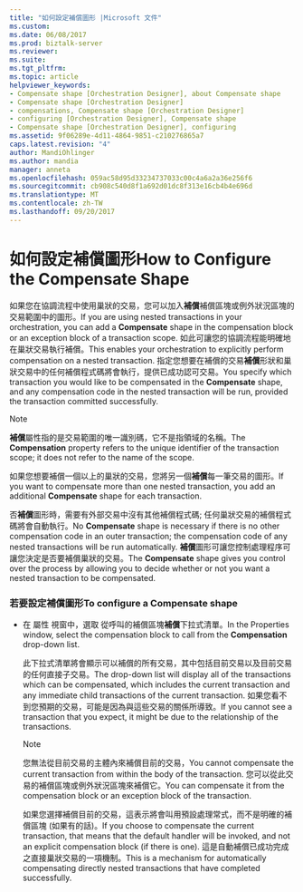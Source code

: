 ```yaml
---
title: "如何設定補償圖形 |Microsoft 文件"
ms.custom: 
ms.date: 06/08/2017
ms.prod: biztalk-server
ms.reviewer: 
ms.suite: 
ms.tgt_pltfrm: 
ms.topic: article
helpviewer_keywords:
- Compensate shape [Orchestration Designer], about Compensate shape
- Compensate shape [Orchestration Designer]
- compensations, Compensate shape [Orchestration Designer]
- configuring [Orchestration Designer], Compensate shape
- Compensate shape [Orchestration Designer], configuring
ms.assetid: 9f06289e-4d11-4864-9851-c210276865a7
caps.latest.revision: "4"
author: MandiOhlinger
ms.author: mandia
manager: anneta
ms.openlocfilehash: 059ac58d95d33234737033c00c4a6a2a36e256f6
ms.sourcegitcommit: cb908c540d8f1a692d01dc8f313e16cb4b4e696d
ms.translationtype: MT
ms.contentlocale: zh-TW
ms.lasthandoff: 09/20/2017
---
```

# <a name="how-to-configure-the-compensate-shape"></a><span data-ttu-id="a8951-102">如何設定補償圖形</span><span class="sxs-lookup"><span data-stu-id="a8951-102">How to Configure the Compensate Shape</span></span>
<span data-ttu-id="a8951-103">如果您在協調流程中使用巢狀的交易，您可以加入**補償**補償區塊或例外狀況區塊的交易範圍中的圖形。</span><span class="sxs-lookup"><span data-stu-id="a8951-103">If you are using nested transactions in your orchestration, you can add a **Compensate** shape in the compensation block or an exception block of a transaction scope.</span></span> <span data-ttu-id="a8951-104">如此可讓您的協調流程能明確地在巢狀交易執行補償。</span><span class="sxs-lookup"><span data-stu-id="a8951-104">This enables your orchestration to explicitly perform compensation on a nested transaction.</span></span> <span data-ttu-id="a8951-105">指定您想要在補償的交易**補償**形狀和巢狀交易中的任何補償程式碼將會執行，提供已成功認可交易。</span><span class="sxs-lookup"><span data-stu-id="a8951-105">You specify which transaction you would like to be compensated in the **Compensate** shape, and any compensation code in the nested transaction will be run, provided the transaction committed successfully.</span></span>  
  
> [!NOTE]
>  <span data-ttu-id="a8951-106">**補償**屬性指的是交易範圍的唯一識別碼，它不是指領域的名稱。</span><span class="sxs-lookup"><span data-stu-id="a8951-106">The **Compensation** property refers to the unique identifier of the transaction scope; it does not refer to the name of the scope.</span></span>  
  
 <span data-ttu-id="a8951-107">如果您想要補償一個以上的巢狀的交易，您將另一個**補償**每一筆交易的圖形。</span><span class="sxs-lookup"><span data-stu-id="a8951-107">If you want to compensate more than one nested transaction, you add an additional **Compensate** shape for each transaction.</span></span>  
  
 <span data-ttu-id="a8951-108">否**補償**圖形時，需要有外部交易中沒有其他補償程式碼; 任何巢狀交易的補償程式碼將會自動執行。</span><span class="sxs-lookup"><span data-stu-id="a8951-108">No **Compensate** shape is necessary if there is no other compensation code in an outer transaction; the compensation code of any nested transactions will be run automatically.</span></span> <span data-ttu-id="a8951-109">**補償**圖形可讓您控制處理程序可讓您決定是否要補償巢狀的交易。</span><span class="sxs-lookup"><span data-stu-id="a8951-109">The **Compensate** shape gives you control over the process by allowing you to decide whether or not you want a nested transaction to be compensated.</span></span>  
  
### <a name="to-configure-a-compensate-shape"></a><span data-ttu-id="a8951-110">若要設定補償圖形</span><span class="sxs-lookup"><span data-stu-id="a8951-110">To configure a Compensate shape</span></span>  
  
-   <span data-ttu-id="a8951-111">在 屬性 視窗中，選取 從呼叫的補償區塊**補償**下拉式清單。</span><span class="sxs-lookup"><span data-stu-id="a8951-111">In the Properties window, select the compensation block to call from the **Compensation** drop-down list.</span></span>  
  
     <span data-ttu-id="a8951-112">此下拉式清單將會顯示可以補償的所有交易，其中包括目前交易以及目前交易的任何直接子交易。</span><span class="sxs-lookup"><span data-stu-id="a8951-112">The drop-down list will display all of the transactions which can be compensated, which includes the current transaction and any immediate child transactions of the current transaction.</span></span> <span data-ttu-id="a8951-113">如果您看不到您預期的交易，可能是因為與這些交易的關係所導致。</span><span class="sxs-lookup"><span data-stu-id="a8951-113">If you cannot see a transaction that you expect, it might be due to the relationship of the transactions.</span></span>  
  
    > [!NOTE]
    >  <span data-ttu-id="a8951-114">您無法從目前交易的主體內來補償目前的交易，</span><span class="sxs-lookup"><span data-stu-id="a8951-114">You cannot compensate the current transaction from within the body of the transaction.</span></span>  <span data-ttu-id="a8951-115">您可以從此交易的補償區塊或例外狀況區塊來補償它。</span><span class="sxs-lookup"><span data-stu-id="a8951-115">You can compensate it from the compensation block or an exception block of the transaction.</span></span>  
  
     <span data-ttu-id="a8951-116">如果您選擇補償目前的交易，這表示將會叫用預設處理常式，而不是明確的補償區塊 (如果有的話)。</span><span class="sxs-lookup"><span data-stu-id="a8951-116">If you choose to compensate the current transaction, that means that the default handler will be invoked, and not an explicit compensation block (if there is one).</span></span> <span data-ttu-id="a8951-117">這是自動補償已成功完成之直接巢狀交易的一項機制。</span><span class="sxs-lookup"><span data-stu-id="a8951-117">This is a mechanism for automatically compensating directly nested transactions that have completed successfully.</span></span>